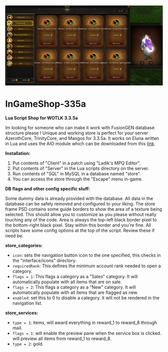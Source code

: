 ![Image](store.png)

# InGameShop-335a

**Lua Script Shop for WOTLK 3.3.5a**

Im looking for someone who can make it work with FusionGEN database structure please !
Unique and working store is perfect for your server AzerothCore, TrinityCore, and Mangos for 3.3.5a.
It works on Eluna written in Lua and uses the AIO module which can be downloaded from this [link](https://github.com/Rochet2/AIO).

**Installation:**

1. Put contents of "Client" in a patch using "Ladik's MPQ Editor".
2. Put contents of "Server" in the Lua scripts directory on the server.
3. Run contents of "SQL" in MySQL in a database named "store".
4. You can access the store through the "Escape" menu in-game.

**DB flags and other config specific stuff:**

Some dummy data is already provided with the database. All data in the database can be safely removed and configured to your liking. The store frame PSD contains some guide borders to show the area of a texture being selected. This should allow you to customize as you please without really touching any of the code. Area is always the top-left black border pixel to the bottom-right black pixel. Stay within this border and you're fine. All scripts have some config options at the top of the script. Review these if need be.

**store_categories:**

- `icon`: sets the navigation button icon to the one specified, this checks in the "interface/icons" directory.
- `requiredRank`: This defines the minimum account rank needed to open a category.
- `flags = 1`: This flags a category as a "Sales" category. It will automatically populate with all items that are on sale.
- `flags = 2`: This flags a category as a "New" category. It will automatically populate with all items that are flagged as new.
- `enabled`: set this to 0 to disable a category. it will not be rendered in the navigation list.

**store_services:**

- `type = 1`: items, will award everything in reward_1 to reward_8 through mail.
- `flags = 1`: will enable the preview pane when the service box is clicked. will preview all items from reward_1 to reward_8.
- `type = 2`: gold.



